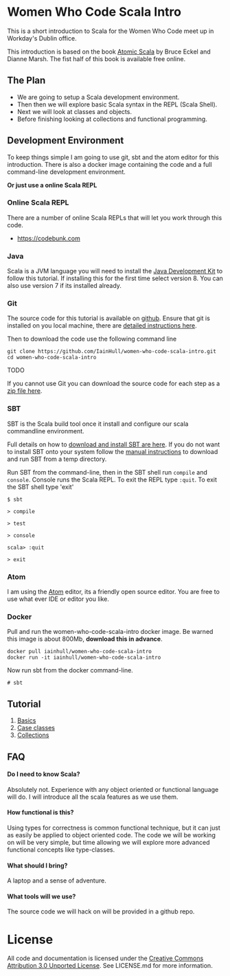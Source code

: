 
# Women Who Code Scala Intro

This is a short introduction to Scala for the Women Who Code meet up in Workday's Dublin office.

This introduction is based on the book [Atomic Scala](http://www.atomicscala.com/) by Bruce Eckel and Dianne Marsh.  The fist half of this book is available free online.

## The Plan

* We are going to setup a Scala development environment.
* Then then we will explore basic Scala syntax in the REPL (Scala Shell).
* Next we will look at classes and objects.
* Before finishing looking at collections and functional programming.

## Development Environment

To keep things simple I am going to use git, sbt and the atom editor for this introduction. There is also a docker image containing the code and a full command-line development environment.

**Or just use a online Scala REPL**

### Online Scala REPL

There are a number of online Scala REPLs that will let you work through this code.

* https://codebunk.com

### Java

Scala is a JVM language you will need to install the [Java Development Kit](https://www.java.com/en/download/help/index_installing.xml) to follow this tutorial. If installing this for the first time select version 8.  You can also use version 7 if its installed already.


### Git

The source code for this tutorial is available on [github](https://github.com/IainHull/women-who-code-scala-intro). Ensure that git is installed on you local machine, there are [detailed instructions here](https://git-scm.com/book/en/v2/Getting-Started-Installing-Git).

Then to download the code use the following command line

```
git clone https://github.com/IainHull/women-who-code-scala-intro.git
cd women-who-code-scala-intro
```

TODO

If you cannot use Git you can download the source code for each step as a [zip file here](https://github.com/IainHull/women-who-code-scala-intro/releases/download/steps-0-to-5/women-who-code-scala-intro.zip).

### SBT

SBT is the Scala build tool once it install and configure our scala commandline environment.

Full details on how to [download and install SBT are here](http://www.scala-sbt.org/0.13/docs/Setup.html). If you do not want to install SBT onto your system follow the [manual instructions](http://www.scala-sbt.org/0.13/docs/Manual-Installation.html) to download and run SBT from a temp directory.

Run SBT from the command-line, then in the SBT shell run `compile` and `console`.  Console runs the Scala REPL.  To exit the REPL type `:quit`.  To exit the SBT shell type 'exit'

```
$ sbt

> compile

> test

> console

scala> :quit

> exit
```

### Atom

I am using the [Atom](https://atom.io/) editor, its a friendly open source editor. You are free to use what ever IDE or editor you like.

### Docker  

Pull and run the women-who-code-scala-intro docker image.  Be warned this image is about 800Mb, **download this in advance**.

```
docker pull iainhull/women-who-code-scala-intro
docker run -it iainhull/women-who-code-scala-intro
```

Now run sbt from the docker command-line.

```
# sbt
```

## Tutorial

1. [Basics](tutorial/01-basics.md)
1. [Case classes](tutorial/02-caseclasses.md)
1. [Collections](tutorial/03-collections.md)

## FAQ

#### Do I need to know Scala?

Absolutely not. Experience with any object oriented or functional language will do.  I will introduce all the scala features as we use them.

#### How functional is this?

Using types for correctness is common functional technique, but it can just as easily be applied to object oriented code.  The code we will be working on will be very simple, but time allowing we will explore more advanced functional concepts like type-classes.

#### What should I bring?

A laptop and a sense of adventure.

#### What tools will we use?

The source code we will hack on will be provided in a github repo.


# License

All code and documentation is licensed under the [Creative Commons Attribution 3.0 Unported License](https://creativecommons.org/licenses/by/3.0/).  See LICENSE.md for more information.
